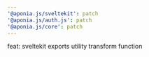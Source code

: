 ```yaml
---
'@aponia.js/sveltekit': patch
'@aponia.js/auth.js': patch
'@aponia.js/core': patch
---
```


feat: sveltekit exports utility transform function
